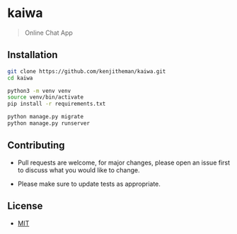 # kaiwa 

> Online Chat App

## Installation

```sh
git clone https://github.com/kenjitheman/kaiwa.git
cd kaiwa
```

```sh
python3 -m venv venv
source venv/bin/activate
pip install -r requirements.txt
```

```sh
python manage.py migrate
python manage.py runserver
```

## Contributing

- Pull requests are welcome, for major changes, please open an issue first to
discuss what you would like to change.

- Please make sure to update tests as appropriate.

## License

- [MIT](./LICENSE)
